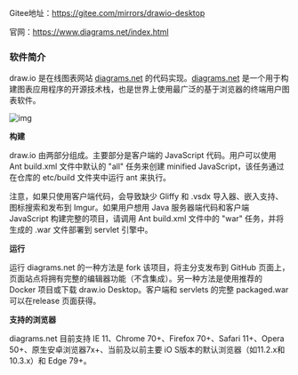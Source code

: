Gitee地址：https://gitee.com/mirrors/drawio-desktop

官网：https://www.diagrams.net/index.html



### 软件简介

draw.io 是在线图表网站 [diagrams.net](https://www.diagrams.net/) 的代码实现。[diagrams.net](https://www.diagrams.net/) 是一个用于构建图表应用程序的开源技术栈，也是世界上使用最广泛的基于浏览器的终端用户图表软件。

![img](https://static.oschina.net/uploads/space/2021/0319/142955_JSLz_2744687.png)

**构建**

draw.io 由两部分组成。主要部分是客户端的 JavaScript 代码。用户可以使用 Ant build.xml 文件中默认的  "all" 任务来创建 minified JavaScript，该任务通过在仓库的 etc/build 文件夹中运行 ant 来执行。

注意，如果只使用客户端代码，会导致缺少 Gliffy 和 .vsdx 导入器、嵌入支持、图标搜索和发布到 Imgur。如果用户想用  Java 服务器端代码和客户端 JavaScript 构建完整的项目，请调用 Ant build.xml 文件中的 "war" 任务，并将生成的 .war 文件部署到 servlet 引擎中。

**运行**

运行 diagrams.net 的一种方法是 fork 该项目，将主分支发布到 GitHub  页面上，页面站点将拥有完整的编辑器功能（不含集成）。另一种方法是使用推荐的 Docker 项目或下载 draw.io Desktop。客户端和  servlets 的完整 packaged.war 可以在release 页面获得。

**支持的浏览器**

diagrams.net 目前支持 IE 11、Chrome 70+、Firefox 70+、Safari 11+、Opera 50+、原生安卓浏览器7x+、当前及以前主要 iO S版本的默认浏览器（如11.2.x和10.3.x）和 Edge 79+。